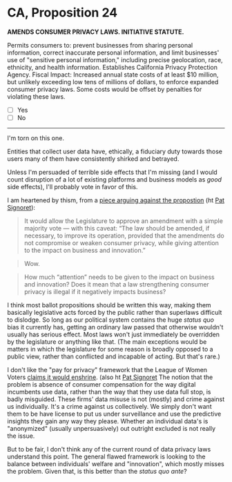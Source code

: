 # CA, Proposition 24

**AMENDS CONSUMER PRIVACY LAWS. INITIATIVE STATUTE.**

Permits consumers to: prevent businesses from sharing personal information, correct inaccurate personal information, and limit businesses' use of "sensitive personal information," including precise geolocation, race, ethnicity, and health information. Establishes California Privacy Protection Agency. Fiscal Impact: Increased annual state costs of at least $10 million, but unlikely exceeding low tens of millions of dollars, to enforce expanded consumer privacy laws. Some costs would be offset by penalties for violating these laws.

- [ ] Yes
- [ ] No

---

I'm torn on this one.

Entities that collect user data have, ethically, a fiduciary duty towards those users many of them have consistently
shirked and betrayed.

Unless I'm persuaded of terrible side effects that I'm missing (and I would count disruption of a lot of existing
platforms and business models as _good_ side effects), I'll probably vote in favor of this.

I am heartened by thism, from a [piece arguing against the propostion](https://www.mercurynews.com/2020/08/15/editorial-prop-24-privacy/) (ht [Pat Signoret](https://twitter.com/patsignoret/status/1314613931575369728)):

> It would allow the Legislature to approve an amendment with a simple majority vote — with this caveat: “The law should be amended, if necessary, to improve its operation, provided that the amendments do not compromise or weaken consumer privacy, while giving attention to the impact on business and innovation.”

> Wow.

> How much “attention” needs to be given to the impact on business and innovation? Does it mean that a law strengthening consumer privacy is illegal if it negatively impacts business?

I think most ballot propositions should be written this way, making them basically legislative acts forced by the public rather than
superlaws difficult to dislodge. So long as our political system contains the huge _status quo_ bias it currently has, getting an ordinary law
passed that otherwise wouldn't usually has serious effect. Most laws won't just immediately be overridden by the legislature or anything like that.
(The main exceptions would be matters in which the legislature for some reason is broadly opposed to a public view, rather than conflicted and
incapable of acting. But that's rare.)

I don't like the "pay for privacy" framework that the League of Women Voters [claims it would enshrine](https://lwvc.org/vote/elections/ballot-recommendations/prop-24consumer-data-privacy). (also ht [Pat Signoret](https://twitter.com/patsignoret/status/1314613931575369728) The notion that the problem is absence of consumer compensation for the way digital incumbents use data, rather than the way that they use data full stop, is badly misguided. These firms' data misuse is not (mostly) and crime against us individually. It's a crime against us collectively. We simply don't want them to be have license to put us under surveillance and use the predictive insights they gain any way they please. Whether an individual data's is "anonymized" (usually unpersuasively) out outright excluded is not really the issue.

But to be fair, I don't think any of the current round of data privacy laws understand this point. The general flawed framework is looking to the balance between individuals' welfare and "innovation", which mostly misses the problem. Given that, is this better than the _status quo ante_?




